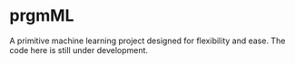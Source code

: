 # prgmML

A primitive machine learning project designed for flexibility and ease. The code here is still under development.
